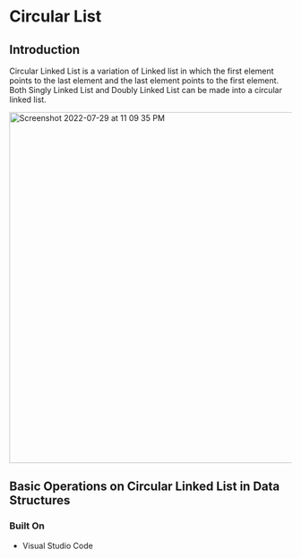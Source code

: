 # Circular List

## Introduction
Circular Linked List is a variation of Linked list in which the first element points to the last element and the last element points to the first element. Both Singly Linked List and Doubly Linked List can be made into a circular linked list.

<img width="627" alt="Screenshot 2022-07-29 at 11 09 35 PM" src="https://user-images.githubusercontent.com/64159652/181814918-23173ff8-f1fb-43f4-ab41-b797b93a3470.png">

## Basic Operations on Circular Linked List in Data Structures

### Built On
-  Visual Studio Code
